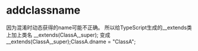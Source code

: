 # addclassname
因为混淆时动态获得的name可能不正确。
所以给TypeScript生成的__extends类上加上类名
__extends(ClassA,_super);
变成
__extends(ClassA,_super);ClassA.dname = "ClassA";
